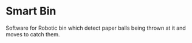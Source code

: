 # Smart Bin

Software for Robotic bin which detect paper balls being thrown at it and moves to catch them.

